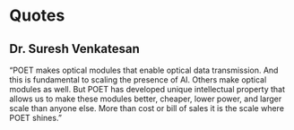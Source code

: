 # Quotes

## Dr. Suresh Venkatesan

“POET makes optical modules that enable optical data transmission. And this is fundamental
to scaling the presence of AI. Others make optical modules as well. But POET has developed
unique intellectual property that allows us to make these modules better, cheaper, lower
power, and larger scale than anyone else. More than cost or bill of sales it is the scale
where POET shines.”
